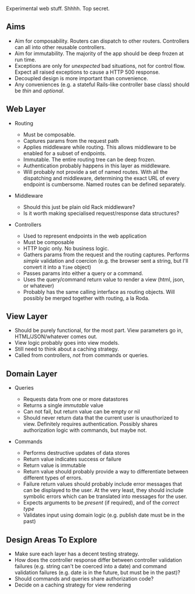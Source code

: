 Experimental web stuff. Shhhh. Top secret.

Aims
----

 - Aim for composability.
   Routers can dispatch to other routers.
   Controllers can all into other reusable controllers.
 - Aim for immutability.
   The majority of the app should be deep frozen at run time.
 - Exceptions are only for _unexpected_ bad situations, not for control flow.
   Expect all raised exceptions to cause a HTTP 500 response.
 - Decoupled design is more important than convenience.
 - Any conveniences (e.g. a stateful Rails-like controller base class) should be _thin_ and _optional_.

Web Layer
---------

 * Routing
   - Must be composable.
   - Captures params from the request path
   - Applies middleware while routing. This allows middleware to be enabled for a subset of endpoints.
   - Immutable. The entire routing tree can be deep frozen.
   - Authentication probably happens in this layer as middleware.
   - Will probably not provide a set of named routes.
     With all the dispatching and middleware, determining the exact URL of every endpoint is cumbersome.
     Named routes can be defined separately.

 * Middleware
   - Should this just be plain old Rack middleware?
   - Is it worth making specialised request/response data structures?

 * Controllers
   - Used to represent endpoints in the web application
   - Must be composable
   - HTTP logic only. No business logic.
   - Gathers params from the request and the routing captures.
     Performs _simple_ validation and coercion
     (e.g. the browser sent a string, but I'll convert it into a `Time` object)
   - Passes params into either a query or a command.
   - Uses the query/command return value to render a view (html, json, or whatever)
   - Probably has the same calling interface as routing objects.
     Will possibly be merged together with routing, a la Roda.

View Layer
----------

 - Should be purely functional, for the most part.
   View parameters go in, HTML/JSON/whatever comes out.
 - View logic probably goes into view models.
 - Still need to think about a caching strategy.
 - Called from controllers, _not_ from commands or queries.

Domain Layer
------------

 * Queries
   - Requests data from one or more datastores
   - Returns a single _immutable_ value
   - Can not fail, but return value can be empty or nil
   - Should never return data that the current user is unauthorized to view.
     Definitely requires authentication.
     Possibly shares authorization logic with commands, but maybe not.

 * Commands
   - Performs destructive updates of data stores
   - Return value indicates success or failure
   - Return value is immutable
   - Return value should probably provide a way to differentiate between different types of errors.
   - Failure return values should probably include error messages that can be displayed to the user.
     At the very least, they should include symbolic errors which can be translated into messages for the user.
   - Expects arguments to be _present_ (if required), and of the _correct type_
   - Validates input using domain logic (e.g. publish date must be in the past)

Design Areas To Explore
-----------------------

 - Make sure each layer has a decent testing strategy.
 - How does the controller response differ between controller validation failures
   (e.g. string can't be coerced into a date)
   and command validation failures
   (e.g. date is in the future, but must be in the past)?
 - Should commands and queries share authorization code?
 - Decide on a caching strategy for view rendering
